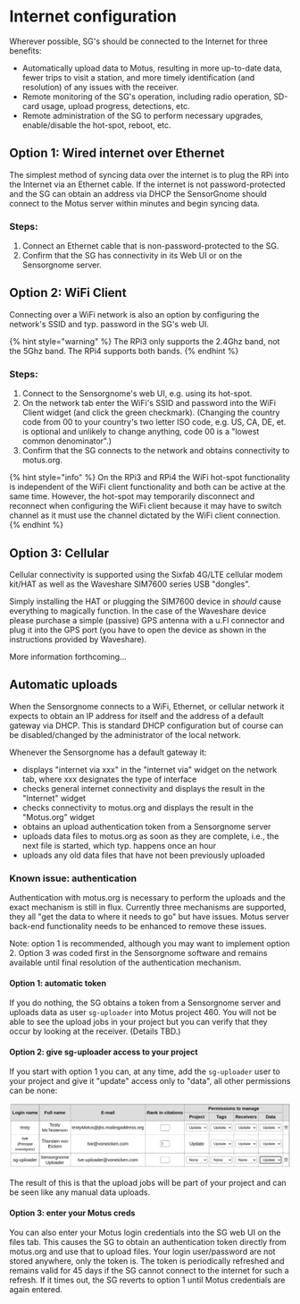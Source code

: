 # Internet configuration

Wherever possible, SG's should be connected to the Internet for three benefits:

* Automatically upload data to Motus, resulting in more up-to-date data, fewer trips to visit a station, and more timely identification (and resolution) of any issues with the receiver.
* Remote monitoring of the SG's operation, including radio operation, SD-card usage, upload progress, detections, etc.
* Remote administration of the SG to perform necessary upgrades, enable/disable the hot-spot, reboot, etc.

## Option 1: Wired internet over Ethernet

The simplest method of syncing data over the internet is to plug the RPi into the Internet via an Ethernet cable. If the internet is not password-protected and the SG can obtain an address via DHCP the SensorGnome should connect to the Motus server within minutes and begin syncing data.&#x20;

### Steps:

1. Connect an Ethernet cable that is non-password-protected to the SG.
2. Confirm that the SG has connectivity in its Web UI or on the Sensorgnome server.

## Option 2: WiFi Client

Connecting over a WiFi network is also an option by configuring the network's SSID and typ. password in the SG's web UI.

{% hint style="warning" %}
The RPi3 only supports the 2.4Ghz band, not the 5Ghz band. The RPi4 supports both bands.
{% endhint %}

### **Steps:**

1. Connect to the Sensorgnome's web UI, e.g. using its hot-spot.
2. On the network tab enter the WiFi's SSID and password into the WiFi Client widget (and click the green checkmark). (Changing the country code from 00 to your country's two letter ISO code, e.g. US, CA, DE, et. is optional and unlikely to change anything, code 00 is a "lowest common denominator".)
3. Confirm that the SG connects to the network and obtains connectivity to motus.org.

{% hint style="info" %}
On the RPi3 and RPi4 the WiFi hot-spot functionality is independent of the WiFi client functionality and both can be active at the same time. However, the hot-spot may temporarily disconnect and reconnect when configuring the WiFi client because it may have to switch channel as it must use the channel dictated by the WiFi client connection.
{% endhint %}

## Option 3: Cellular

Cellular connectivity is supported using the Sixfab 4G/LTE cellular modem kit/HAT as well as the Waveshare SIM7600 series USB "dongles".

Simply installing the HAT or plugging the SIM7600 device in _should_ cause everything to magically function. In the case of the Waveshare device please purchase a simple (passive) GPS antenna with a u.Fl connector and plug it into the GPS port (you have to open the device as shown in the instructions provided by Waveshare).

More information forthcoming...

## Automatic uploads

When the Sensorgnome connects to a WiFi, Ethernet, or cellular network it expects to obtain an IP address for itself and the address of a default gateway via DHCP. This is standard DHCP configuration but of course can be disabled/changed by the administrator of the local network.

Whenever the Sensorgnome has a default gateway it:

* displays "internet via xxx" in the "internet via" widget on the network tab, where xxx designates the type of interface
* checks general internet connectivity and displays the result in the "Internet"  widget
* checks connectivity to motus.org and displays the result in the "Motus.org" widget
* obtains an upload authentication token from a Sensorgnome server
* uploads data files to motus.org as soon as they are complete, i.e., the next file is started, which typ. happens once an hour
* uploads any old data files that have not been previously uploaded

### Known issue: authentication

Authentication with motus.org is necessary to perform the uploads and the exact mechanism is still in flux. Currently three mechanisms are supported, they all "get the data to where it needs to go" but have issues. Motus server back-end functionality needs to be enhanced to remove these issues.

Note: option 1 is recommended, although you may want to implement option 2. Option 3 was coded first in the Sensorgnome software and remains available until final resolution of the authentication mechanism.

#### Option 1: automatic token

If you do nothing, the SG obtains a token from a Sensorgnome server and uploads data as user `sg-uploader` into Motus project 460. You will not be able to see the upload jobs in your project but you can verify that they occur by looking at the receiver. (Details TBD.)

#### Option 2: give sg-uploader access to your project

If you start with option 1 you can, at any time, add the `sg-uploader` user to your project and give it "update" access only to "data", all other permissions can be none:

![](<../.gitbook/assets/image (6).png>)

The result of this is that the upload jobs will be part of your project and can be seen like any manual data uploads.

#### Option 3: enter your Motus creds

You can also enter your Motus login credentials into the SG web UI on the files tab. This causes the SG to obtain an authentication token directly from motus.org and use that to upload files. Your login user/password are not stored anywhere, only the token is. The token is periodically refreshed and remains valid for 45 days if the SG cannot connect to the internet for such a refresh. If it times out, the SG reverts to option 1 until Motus credentials are again entered.
